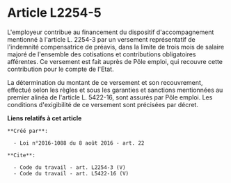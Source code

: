 # Article L2254-5

L'employeur contribue au financement du dispositif d'accompagnement mentionné à l'article L. 2254-3 par un versement
représentatif de l'indemnité compensatrice de préavis, dans la limite de trois mois de salaire majoré de l'ensemble des
cotisations et contributions obligatoires afférentes. Ce versement est fait auprès de Pôle emploi, qui recouvre cette
contribution pour le compte de l'Etat. 

La détermination du montant de ce versement et son recouvrement, effectué selon les règles et sous les garanties et sanctions
mentionnées au premier alinéa de l'article L. 5422-16, sont assurés par Pôle emploi. Les conditions d'exigibilité de ce
versement sont précisées par décret.

**Liens relatifs à cet article**

	**Créé par**:

	  - Loi n°2016-1088 du 8 août 2016 - art. 22

	**Cite**:

	  - Code du travail - art. L2254-3 (V)
	  - Code du travail - art. L5422-16 (V)
